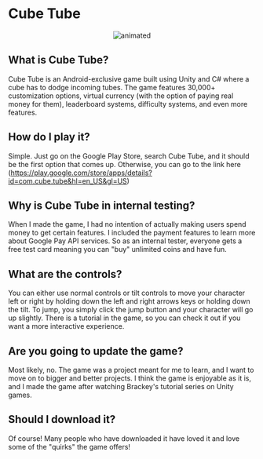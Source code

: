 # Cube Tube
<p align="center">
  <img src="https://github.com/mgupta8143/cube-tube/blob/master/cube-tube.gif.gif" alt="animated" />
</p>

## What is Cube Tube?
Cube Tube is an Android-exclusive game built using Unity and C# where a cube has to dodge incoming tubes. The game features 30,000+ customization options, virtual currency (with the option of paying real money for them), leaderboard systems, difficulty systems, and even more features. 

## How do I play it?
Simple. Just go on the Google Play Store, search Cube Tube, and it should be the first option that comes up. Otherwise, you can go to the link here (https://play.google.com/store/apps/details?id=com.cube.tube&hl=en_US&gl=US)

## Why is Cube Tube in internal testing?
When I made the game, I had no intention of actually making users spend money to get certain features. I included the payment features to learn more about Google Pay API services. So as an internal tester, everyone gets a free test card meaning you can "buy" unlimited coins and have fun.

## What are the controls?
You can either use normal controls or tilt controls to move your character left or right by holding down the left and right arrows keys or holding down the tilt. To jump, you simply click the jump button and your character will go up slightly. There is a tutorial in the game, so you can check it out if you want a more interactive experience.

## Are you going to update the game?
Most likely, no. The game was a project meant for me to learn, and I want to move on to bigger and better projects. I think the game is enjoyable as it is, and I made the game after watching Brackey's tutorial series on Unity games. 

## Should I download it?
Of course! Many people who have downloaded it have loved it and love some of the "quirks" the game offers!
